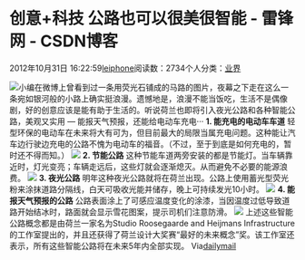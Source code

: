 
# 创意+科技 公路也可以很美很智能 - 雷锋网 - CSDN博客


2012年10月31日 16:22:59[leiphone](https://me.csdn.net/leiphone)阅读数：2734个人分类：[业界																](https://blog.csdn.net/leiphone/article/category/873390)


![](http://www.leiphone.com/wp-content/uploads/2012/10/road.png)小编在微博上曾看到过一条用荧光石铺成的马路的图片，夜幕之下走在这么一条宛如银河般的小路上确实挺浪漫。遗憾地是，浪漫不能当饭吃，生活不是偶像剧，好的创意应该是能有助于生活的。听说荷兰也即将引入夜光公路和各种智能公路，美观又实用
 — 能报天气预报，还能给电动车充电···
**1. 能充电的电动车车道**
轻型环保的电动车在未来将大有可为，但目前最大的局限当属充电问题。这种能让汽车边行驶边充电的公路不愧为电动车的福音。（不过，至于到底是如何充电的，暂时还不得而知。）
![](http://www.leiphone.com/wp-content/uploads/2012/10/article-2224758-15AD3D26000005DC-465_634x402.jpg)
**2. 节能公路**
这种节能车道两旁安装的都是节能灯。当车辆靠近时，灯光变亮；车辆走远后，这些灯就会逐渐熄灭。从而避免不必要的能源浪费。
![](http://www.leiphone.com/wp-content/uploads/2012/10/article-2224758-15AD3D32000005DC-991_634x402.jpg)
**3. 夜光公路**
明年这种夜光公路就将在荷兰出现。公路上使用蓄光型荧光粉来涂抹道路分隔线，白天可吸收光能并储存，晚上可持续发光10小时。
![](http://www.leiphone.com/wp-content/uploads/2012/10/article-2224758-15AD3D3F000005DC-474_634x402.jpg)
**4. 能报天气预报的公路**
公路表面涂上了可感应温度变化的涂漆，当因温度过低导致道路开始结冰时，路面就会显示雪花图案，提示司机们注意防滑。
![](http://www.leiphone.com/wp-content/uploads/2012/10/article-2224758-15AD3D5A000005DC-991_634x402.jpg)
上述这些智能公路概念都是由荷兰一家名为Studio Roosegaarde and Heijmans Infrastructure的工作室提出的，并且还获得了荷兰设计大奖赛“最好的未来概念”奖。该工作室还表示，所有这些智能公路将在未来5年内全部实现。
Via[dailymail](http://www.dailymail.co.uk/sciencetech/article-2224758/smart-roads-built-light-day-charge-electric-car-introduced-netherlands-year.html)

